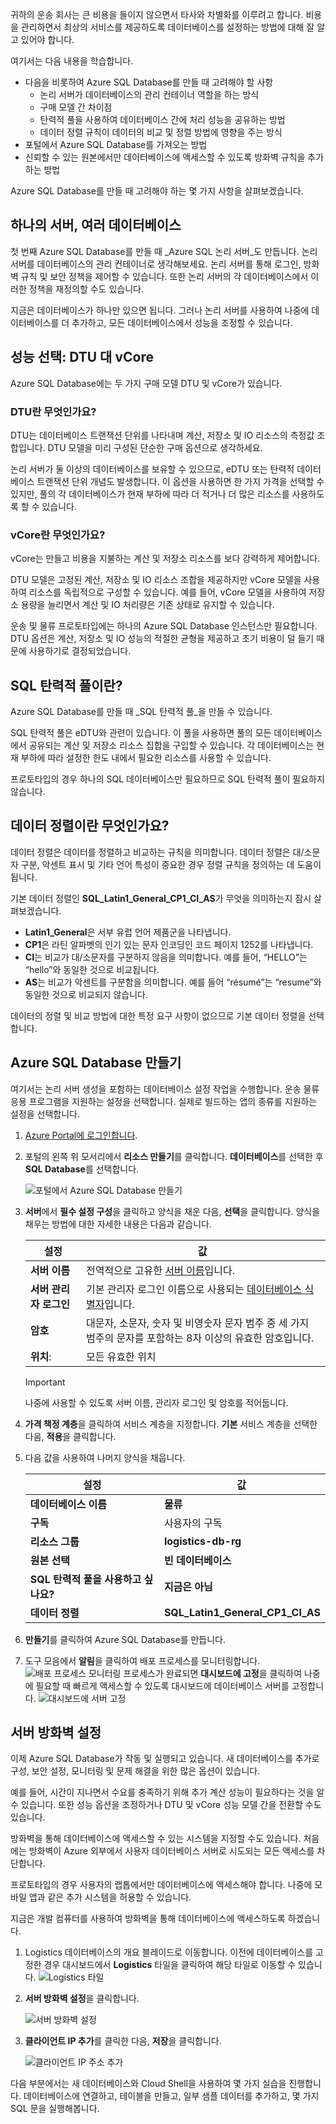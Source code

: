 귀하의 운송 회사는 큰 비용을 들이지 않으면서 타사와 차별화를 이루려고 합니다. 비용을 관리하면서 최상의 서비스를 제공하도록 데이터베이스를 설정하는 방법에 대해 잘 알고 있어야 합니다.

여기서는 다음 내용을 학습합니다.

* 다음을 비롯하여 Azure SQL Database를 만들 때 고려해야 할 사항
  * 논리 서버가 데이터베이스의 관리 컨테이너 역할을 하는 방식
  * 구매 모델 간 차이점
  * 탄력적 풀을 사용하여 데이터베이스 간에 처리 성능을 공유하는 방법
  * 데이터 정렬 규칙이 데이터의 비교 및 정렬 방법에 영향을 주는 방식
* 포털에서 Azure SQL Database를 가져오는 방법
* 신뢰할 수 있는 원본에서만 데이터베이스에 액세스할 수 있도록 방화벽 규칙을 추가하는 방법

Azure SQL Database를 만들 때 고려해야 하는 몇 가지 사항을 살펴보겠습니다.

## <a name="one-server-many-databases"></a>하나의 서버, 여러 데이터베이스

첫 번째 Azure SQL Database를 만들 때 _Azure SQL 논리 서버_도 만듭니다. 논리 서버를 데이터베이스의 관리 컨테이너로 생각해보세요. 논리 서버를 통해 로그인, 방화벽 규칙 및 보안 정책을 제어할 수 있습니다. 또한 논리 서버의 각 데이터베이스에서 이러한 정책을 재정의할 수도 있습니다.

지금은 데이터베이스가 하나만 있으면 됩니다. 그러나 논리 서버를 사용하여 나중에 데이터베이스를 더 추가하고, 모든 데이터베이스에서 성능을 조정할 수 있습니다.

## <a name="choose-performance-dtus-versus-vcores"></a>성능 선택: DTU 대 vCore

Azure SQL Database에는 두 가지 구매 모델 DTU 및 vCore가 있습니다.

### <a name="what-are-dtus"></a>DTU란 무엇인가요?

DTU는 데이터베이스 트랜잭션 단위를 나타내며 계산, 저장소 및 IO 리소스의 측정값 조합입니다. DTU 모델을 미리 구성된 단순한 구매 옵션으로 생각하세요.

논리 서버가 둘 이상의 데이터베이스를 보유할 수 있으므로, eDTU 또는 탄력적 데이터베이스 트랜잭션 단위 개념도 발생합니다. 이 옵션을 사용하면 한 가지 가격을 선택할 수 있지만, 풀의 각 데이터베이스가 현재 부하에 따라 더 적거나 더 많은 리소스를 사용하도록 할 수 있습니다.

### <a name="what-are-vcores"></a>vCore란 무엇인가요?

vCore는 만들고 비용을 지불하는 계산 및 저장소 리소스를 보다 강력하게 제어합니다.

DTU 모델은 고정된 계산, 저장소 및 IO 리소스 조합을 제공하지만 vCore 모델을 사용하여 리소스를 독립적으로 구성할 수 있습니다. 예를 들어, vCore 모델을 사용하여 저장소 용량을 늘리면서 계산 및 IO 처리량은 기존 상태로 유지할 수 있습니다. 

운송 및 물류 프로토타입에는 하나의 Azure SQL Database 인스턴스만 필요합니다. DTU 옵션은 계산, 저장소 및 IO 성능의 적절한 균형을 제공하고 초기 비용이 덜 들기 때문에 사용하기로 결정되었습니다.

## <a name="what-are-sql-elastic-pools"></a>SQL 탄력적 풀이란?

Azure SQL Database를 만들 때 _SQL 탄력적 풀_을 만들 수 있습니다.

SQL 탄력적 풀은 eDTU와 관련이 있습니다. 이 풀을 사용하면 풀의 모든 데이터베이스에서 공유되는 계산 및 저장소 리소스 집합을 구입할 수 있습니다. 각 데이터베이스는 현재 부하에 따라 설정한 한도 내에서 필요한 리소스를 사용할 수 있습니다.

프로토타입의 경우 하나의 SQL 데이터베이스만 필요하므로 SQL 탄력적 풀이 필요하지 않습니다.

## <a name="what-is-collation"></a>데이터 정렬이란 무엇인가요?

데이터 정렬은 데이터를 정렬하고 비교하는 규칙을 의미합니다. 데이터 정렬은 대/소문자 구분, 악센트 표시 및 기타 언어 특성이 중요한 경우 정렬 규칙을 정의하는 데 도움이 됩니다.

기본 데이터 정렬인 **SQL_Latin1_General_CP1_CI_AS**가 무엇을 의미하는지 잠시 살펴보겠습니다.

* **Latin1_General**은 서부 유럽 언어 제품군을 나타냅니다.
* **CP1**은 라틴 알파벳의 인기 있는 문자 인코딩인 코드 페이지 1252를 나타냅니다.
* **CI**는 비교가 대/소문자를 구분하지 않음을 의미합니다. 예를 들어, “HELLO”는 “hello”와 동일한 것으로 비교됩니다.
* **AS**는 비교가 악센트를 구분함을 의미합니다. 예를 들어 “résumé”는 “resume”와 동일한 것으로 비교되지 않습니다.

데이터의 정렬 및 비교 방법에 대한 특정 요구 사항이 없으므로 기본 데이터 정렬을 선택합니다.

## <a name="create-your-azure-sql-database"></a>Azure SQL Database 만들기

여기서는 논리 서버 생성을 포함하는 데이터베이스 설정 작업을 수행합니다. 운송 물류 응용 프로그램을 지원하는 설정을 선택합니다. 실제로 빌드하는 앱의 종류를 지원하는 설정을 선택합니다.

1. [Azure Portal에 로그인합니다](https://portal.azure.com?azure-portal=true).
1. 포털의 왼쪽 위 모서리에서 **리소스 만들기**를 클릭합니다. **데이터베이스**를 선택한 후 **SQL Database**를 선택합니다.

    ![포털에서 Azure SQL Database 만들기](../media-draft/create-db.png)
1. **서버**에서 **필수 설정 구성**을 클릭하고 양식을 채운 다음, **선택**을 클릭합니다. 양식을 채우는 방법에 대한 자세한 내용은 다음과 같습니다.

    | 설정      | 값 |
    | ------------ | ----- |
    | **서버 이름** | 전역적으로 고유한 [서버 이름](https://docs.microsoft.com/azure/architecture/best-practices/naming-conventions)입니다. |
    | **서버 관리자 로그인** | 기본 관리자 로그인 이름으로 사용되는 [데이터베이스 식별자](https://docs.microsoft.com/sql/relational-databases/databases/database-identifiers)입니다. |
    | **암호** | 대문자, 소문자, 숫자 및 비영숫자 문자 범주 중 세 가지 범주의 문자를 포함하는 8자 이상의 유효한 암호입니다. |
    | **위치**: | 모든 유효한 위치 |
    > [!IMPORTANT]
    > 나중에 사용할 수 있도록 서버 이름, 관리자 로그인 및 암호를 적어둡니다.
1. **가격 책정 계층**을 클릭하여 서비스 계층을 지정합니다. **기본** 서비스 계층을 선택한 다음, **적용**을 클릭합니다.
1. 다음 값을 사용하여 나머지 양식을 채웁니다.

    | 설정      | 값 |
    | ------------ | ----- |
    | **데이터베이스 이름** | **물류** | 
    | **구독** | 사용자의 구독 |
    | **리소스 그룹** | **logistics-db-rg** | 
    | **원본 선택** | **빈 데이터베이스** | 
    | **SQL 탄력적 풀을 사용하고 싶나요?** | **지금은 아님** |
    | **데이터 정렬** | **SQL_Latin1_General_CP1_CI_AS** |
1. **만들기**를 클릭하여 Azure SQL Database를 만듭니다.
1. 도구 모음에서 **알림**을 클릭하여 배포 프로세스를 모니터링합니다.
    ![배포 프로세스 모니터링](../media-draft/notifications-progress.png) 프로세스가 완료되면 **대시보드에 고정**을 클릭하여 나중에 필요할 때 빠르게 액세스할 수 있도록 대시보드에 데이터베이스 서버를 고정합니다.
    ![대시보드에 서버 고정](../media-draft/notifications-complete.png)

## <a name="set-the-server-firewall"></a>서버 방화벽 설정

이제 Azure SQL Database가 작동 및 실행되고 있습니다. 새 데이터베이스를 추가로 구성, 보안 설정, 모니터링 및 문제 해결을 위한 많은 옵션이 있습니다.

예를 들어, 시간이 지나면서 수요를 충족하기 위해 추가 계산 성능이 필요하다는 것을 알 수 있습니다. 또한 성능 옵션을 조정하거나 DTU 및 vCore 성능 모델 간을 전환할 수도 있습니다.

방화벽을 통해 데이터베이스에 액세스할 수 있는 시스템을 지정할 수도 있습니다. 처음에는 방화벽이 Azure 외부에서 사용자 데이터베이스 서버로 시도되는 모든 액세스를 차단합니다.

프로토타입의 경우 사용자의 랩톱에서만 데이터베이스에 액세스해야 합니다. 나중에 모바일 앱과 같은 추가 시스템을 허용할 수 있습니다.

지금은 개발 컴퓨터를 사용하여 방화벽을 통해 데이터베이스에 액세스하도록 하겠습니다.

1.  Logistics 데이터베이스의 개요 블레이드로 이동합니다. 이전에 데이터베이스를 고정한 경우 대시보드에서 **Logistics** 타일을 클릭하여 해당 타일로 이동할 수 있습니다.
    ![Logistics 타일](../media-draft/logistics-tile.png)
1. **서버 방화벽 설정**을 클릭합니다.

    ![서버 방화벽 설정](../media-draft/set-server-firewall.png)
1. **클라이언트 IP 추가**를 클릭한 다음, **저장**을 클릭합니다.

    ![클라이언트 IP 주소 추가](../media-draft/add-client-ip.png)

다음 부분에서는 새 데이터베이스와 Cloud Shell을 사용하여 몇 가지 실습을 진행합니다. 데이터베이스에 연결하고, 테이블을 만들고, 일부 샘플 데이터를 추가하고, 몇 가지 SQL 문을 실행해봅니다.